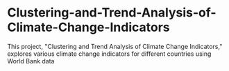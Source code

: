 # Clustering-and-Trend-Analysis-of-Climate-Change-Indicators
This project, "Clustering and Trend Analysis of Climate Change Indicators," explores various climate change indicators for different countries using World Bank data
